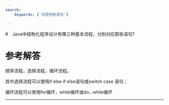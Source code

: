 ```yaml
---
search:
    keywords: ['流程控制语句']

---
```



#　Java中结构化程序设计有哪三种基本流程，分别对应那些语句?

# 参考解答

顺序流程，选择流程，循环流程。

其中选择流程可以使用if else if else语句或switch case 语句；

循环流程可以使用for循环，while循环或do...while循环

---